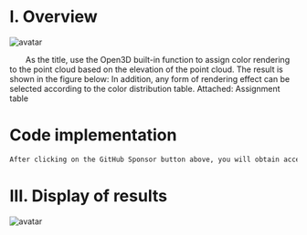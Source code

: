 #  I. Overview 

 ![avatar]( 22b58d839ec44675bf301f6903046352.png) 

   As the title, use the Open3D built-in function to assign color rendering to the point cloud based on the elevation of the point cloud. The result is shown in the figure below: In addition, any form of rendering effect can be selected according to the color distribution table. Attached: Assignment table 

#  Code implementation 

  ```python  
After clicking on the GitHub Sponsor button above, you will obtain access permissions to my private code repository ( https://github.com/slowlon/my_code_bar ) to view this blog code. By searching the code number of this blog, you can find the code you need, code number is: 2024020309574449348
  ```  
#  III. Display of results 

 ![avatar]( 9015969119164907afa5da4c0c6c3bba.png) 


